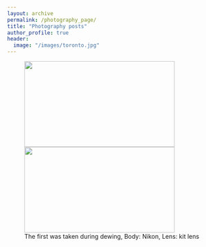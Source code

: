 ```yaml
---
layout: archive
permalink: /photography_page/
title: "Photography posts"
author_profile: true
header:
  image: "/images/toronto.jpg"
---
```

<figure class="half">
    <a href="/assets/photgraphy/DSC_0015.jpg"><img src="{{ site.url }}{{ site.baseurl }}/assets/photgraphy/DSC_0015.jpg" width="350" height="200"></a>
    <a href="/assets/photgraphy/DSC_0270.jpg"><img src="{{ site.url }}{{ site.baseurl }}/assets/photgraphy/DSC_0270.jpg" width="350" height="200"></a>
    <figcaption>The first was taken during dewing, Body: Nikon, Lens: kit lens </figcaption>
</figure>
